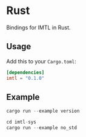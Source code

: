 # Rust

Bindings for IMTL in Rust.

## Usage

Add this to your `Cargo.toml`:

```toml
[dependencies]
imtl = "0.1.0"
```

## Example

```rust
cargo run --example version

cd imtl-sys
cargo run --example no_std
```

